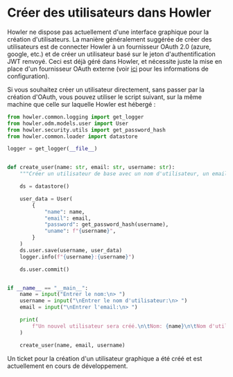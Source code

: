 # Créer des utilisateurs dans Howler

Howler ne dispose pas actuellement d'une interface graphique pour la création d'utilisateurs. La manière généralement
suggérée de créer des utilisateurs est de connecter Howler à un fournisseur OAuth 2.0 (azure, google, etc.) et de créer
un utilisateur basé sur le jeton d'authentification JWT renvoyé. Ceci est déjà géré dans Howler, et nécessite
juste la mise en place d'un fournisseur OAuth externe (voir
[ici](/howler-docs/installation/configuration/#oauthprovider) pour les informations de configuration).

Si vous souhaitez créer un utilisateur directement, sans passer par la création d'OAuth, vous pouvez utiliser le script
suivant, sur la même machine que celle sur laquelle Howler est hébergé :

```python
from howler.common.logging import get_logger
from howler.odm.models.user import User
from howler.security.utils import get_password_hash
from howler.common.loader import datastore

logger = get_logger(__file__)


def create_user(name: str, email: str, username: str):
    """Créer un utilisateur de base avec un nom d'utilisateur, un email et un mot de passe"""

    ds = datastore()

    user_data = User(
        {
            "name": name,
            "email": email,
            "password": get_password_hash(username),
            "uname": f"{username}",
        }
    )
    ds.user.save(username, user_data)
    logger.info(f"{username}:{username}")

    ds.user.commit()


if __name__ == "__main__":
    name = input("Entrer le nom:\n> ")
    username = input("\nEntrer le nom d'utilisateur:\n> ")
    email = input("\nEntrer l'email:\n> ")

    print(
        f"Un nouvel utilisateur sera créé.\n\tNom: {name}\n\tNom d'utilisateur: {username}\n\tEmail: {email}"
    )

    create_user(name, email, username)
```

Un ticket pour la création d'un utilisateur graphique a été créé et est actuellement en cours de développement.
